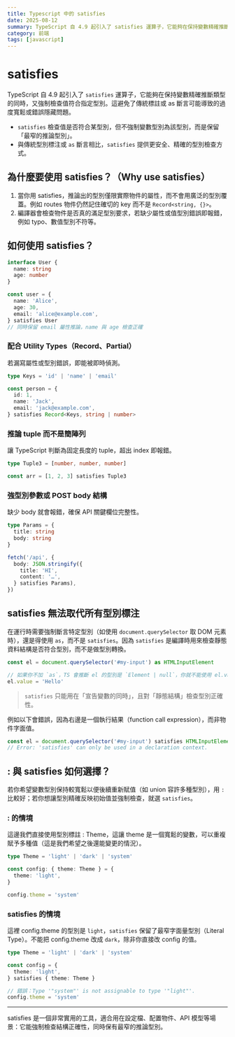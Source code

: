 ```yaml
---
title: Typescript 中的 satisfies
date: 2025-08-12
summary: TypeScript 自 4.9 起引入了 satisfies 運算子，它能夠在保持變數精確推斷類型的同時，又強制檢查值符合指定型別。這避免了傳統標註或 as 斷言可能導致的過度寬鬆或錯誤隱藏問題...
category: 前端
tags: [javascript]
---
```


# satisfies

TypeScript 自 4.9 起引入了 `satisfies` 運算子，它能夠在保持變數精確推斷類型的同時，又強制檢查值符合指定型別。這避免了傳統標註或 as 斷言可能導致的過度寬鬆或錯誤隱藏問題。

- `satisfies` 檢查值是否符合某型別，但不強制變數型別為該型別，而是保留「最窄的推論型別」。
- 與傳統型別標注或 `as` 斷言相比，`satisfies` 提供更安全、精確的型別檢查方式。

## 為什麼要使用 satisfies？（Why use satisfies）

1. 當你用 satisfies，推論出的型別僅限實際物件的屬性，而不會用廣泛的型別覆蓋。例如 routes 物件仍然記住確切的 key 而不是 `Record<string, {}>`。
2. 編譯器會檢查物件是否真的滿足型別要求，若缺少屬性或值型別錯誤即報錯，例如 typo、數值型別不符等。

## 如何使用 satisfies？

```ts
interface User {
  name: string
  age: number
}

const user = {
  name: 'Alice',
  age: 30,
  email: 'alice@example.com',
} satisfies User
// 同時保留 email 屬性推論，name 與 age 檢查正確
```

### 配合 Utility Types（Record、Partial）

若漏寫屬性或型別錯誤，即能被即時偵測。

```ts
type Keys = 'id' | 'name' | 'email'

const person = {
  id: 1,
  name: 'Jack',
  email: 'jack@example.com',
} satisfies Record<Keys, string | number>
```

### 推論 tuple 而不是簡陣列

讓 TypeScript 判斷為固定長度的 tuple，超出 index 即報錯。

```ts
type Tuple3 = [number, number, number]

const arr = [1, 2, 3] satisfies Tuple3
```

### 強型別參數或 POST body 結構

缺少 body 就會報錯，確保 API 關鍵欄位完整性。

```ts
type Params = {
  title: string
  body: string
}

fetch('/api', {
  body: JSON.stringify({
    title: 'HI',
    content: '…',
  } satisfies Params),
})
```

## satisfies 無法取代所有型別標注

在運行時需要強制斷言特定型別（如使用 `document.querySelector` 取 DOM 元素時），還是得使用 `as`，而不是 `satisfies`。因為 `satisfies` 是編譯時用來檢查靜態資料結構是否符合型別，而不是做型別轉換。

```ts
const el = document.querySelector('#my-input') as HTMLInputElement

// 如果你不加 `as`，TS 會推斷 el 的型別是 `Element | null`，你就不能使用 el.value
el.value = 'Hello'
```

> `satisfies` 只能用在「宣告變數的同時」，且對「靜態結構」檢查型別正確性。

例如以下會錯誤，因為右邊是一個執行結果（function call expression），而非物件字面值。

```ts
const el = document.querySelector('#my-input') satisfies HTMLInputElement
// Error: 'satisfies' can only be used in a declaration context.
```

## : 與 satisfies 如何選擇？

若你希望變數型別保持較寬鬆以便後續重新賦值（如 union 容許多種型別），用 `:` 比較好；若你想讓型別精確反映初始值並強制檢查，就選 `satisfies`。

### : 的情境

這邊我們直接使用型別標註 : Theme，這讓 theme 是一個寬鬆的變數，可以重複賦予多種值（這是我們希望之後還能變更的情況）。

```ts
type Theme = 'light' | 'dark' | 'system'

const config: { theme: Theme } = {
  theme: 'light',
}

config.theme = 'system'
```

### satisfies 的情境

這裡 config.theme 的型別是 `light`，`satisfies` 保留了最窄字面量型別（Literal Type）。不能把 config.theme 改成 `dark`，除非你直接改 config 的值。

```ts
type Theme = 'light' | 'dark' | 'system'

const config = {
  theme: 'light',
} satisfies { theme: Theme }

// 錯誤：Type '"system"' is not assignable to type '"light"'.
config.theme = 'system'
```

---

satisfies 是一個非常實用的工具，適合用在設定檔、配置物件、API 模型等場景：它能強制檢查結構正確性，同時保有最窄的推論型別。
